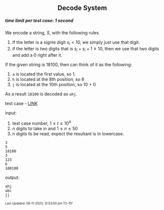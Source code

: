 <h2 align="center">Decode System</h2>

##### time limit per test case: 1 second 

We encode a string, $S$, with the following rules
1. If the letter is a signle digit $s_i < 10$, we simply just use that digit. 
2. if the letter is two digits that is $s_i+s_i+1 \geq 10$, then we use that two digits and add a 0 right after it. 

If the given string is 18100, then can think of it as the following: 
1. ```a``` is located the first value, so 1.
2. ```h``` is located at the 8th position, so 8
3. ```j``` is located at the 10th position, so 10 + 0

As a result ```18100``` is decoded as ```ahj```.

test case - [LINK](https://github.com/JeffreyChan0913/INTERMEDIATE/blob/main/0826/testcase.txt)

input:

1. test case number, $1\leq t \leq 10^4$
2. n digits to take in and $1 \leq n \leq 50$
3. n digits to be read, expect the resultant is in lowercase. 

```
3
5
18100
3
123
6
100100
```

output:
```
ahj
abc
jj
```
<font size = 1>Last Updated: 08-11-2023, 12:53:00 pm T2-117</font>
